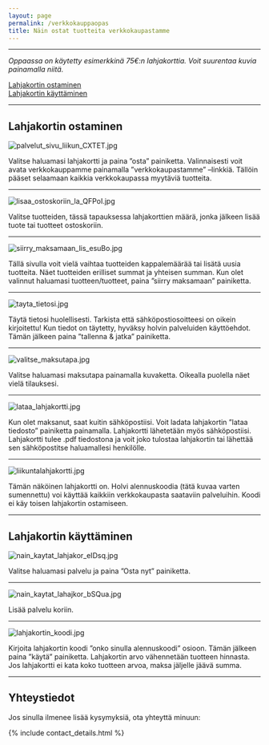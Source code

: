 ```yaml
---
layout: page
permalink: /verkkokauppaopas
title: Näin ostat tuotteita verkkokaupastamme
---
```


---

_Oppaassa on käytetty esimerkkinä 75€:n lahjakorttia. Voit suurentaa kuvia painamalla niitä._

[Lahjakortin ostaminen](#lahjakortin-ostaminen)  
[Lahjakortin käyttäminen](http://www.funktum.fi/verkkokauppaopas#lahjakortin-käyttäminen)

---

## Lahjakortin ostaminen

![palvelut_sivu_liikun_CXTET.jpg]({{site.baseurl}}/media/palvelut_sivu_liikun_CXTET.jpg)

Valitse haluamasi lahjakortti ja paina ”osta” painiketta. Valinnaisesti voit avata verkkokauppamme painamalla ”verkkokaupastamme” –linkkiä. Tällöin pääset selaamaan kaikkia verkkokaupassa myytäviä tuotteita. 

---

![lisaa_ostoskoriin_la_QFPoI.jpg]({{site.baseurl}}/media/lisaa_ostoskoriin_la_QFPoI.jpg)

Valitse tuotteiden, tässä tapauksessa lahjakorttien määrä, jonka jälkeen lisää tuote tai tuotteet ostoskoriin. 

---

![siirry_maksamaan_lis_esuBo.jpg]({{site.baseurl}}/media/siirry_maksamaan_lis_esuBo.jpg)

Tällä sivulla voit vielä vaihtaa tuotteiden kappalemäärää tai lisätä uusia tuotteita. Näet tuotteiden erilliset summat ja yhteisen summan. Kun olet valinnut haluamasi tuotteen/tuotteet, paina ”siirry maksamaan” painiketta. 

---

![tayta_tietosi.jpg]({{site.baseurl}}/media/tayta_tietosi.jpg)

Täytä tietosi huolellisesti. Tarkista että sähköpostiosoitteesi on oikein kirjoitettu! Kun tiedot on täytetty, hyväksy holvin palveluiden käyttöehdot. Tämän jälkeen paina ”tallenna & jatka” 
painiketta. 

---

![valitse_maksutapa.jpg]({{site.baseurl}}/media/valitse_maksutapa.jpg)

Valitse haluamasi maksutapa painamalla kuvaketta. Oikealla puolella näet vielä tilauksesi. 

---

![lataa_lahjakortti.jpg]({{site.baseurl}}/media/lataa_lahjakortti.jpg)

Kun olet maksanut, saat kuitin sähköpostiisi. Voit ladata lahjakortin ”lataa tiedosto” painiketta painamalla. Lahjakortti lähetetään myös sähköpostiisi. Lahjakortti tulee .pdf tiedostona ja voit joko tulostaa lahjakortin tai lähettää sen sähköpostitse haluamallesi henkilölle. 

---

![liikuntalahjakortti.jpg]({{site.baseurl}}/media/liikuntalahjakortti.jpg)

Tämän näköinen lahjakortti on. Holvi alennuskoodia (tätä kuvaa varten sumennettu) voi käyttää kaikkiin verkkokaupasta saataviin palveluihin. Koodi ei käy toisen lahjakortin ostamiseen. 


---

## Lahjakortin käyttäminen

![nain_kaytat_lahjakor_eIDsq.jpg]({{site.baseurl}}/media/nain_kaytat_lahjakor_eIDsq.jpg)

Valitse haluamasi palvelu ja paina ”Osta nyt” painiketta. 

---

![nain_kaytat_lahajkor_bSQua.jpg]({{site.baseurl}}/media/nain_kaytat_lahajkor_bSQua.jpg)

Lisää palvelu koriin.

---

![lahjakortin_koodi.jpg]({{site.baseurl}}/media/lahjakortin_koodi.jpg)

Kirjoita lahjakortin koodi ”onko sinulla alennuskoodi” osioon. Tämän jälkeen paina ”käytä” painiketta. Lahjakortin arvo vähennetään tuotteen hinnasta. Jos lahjakortti ei kata koko tuotteen arvoa, maksa jäljelle jäävä summa. 

---

## Yhteystiedot

Jos sinulla ilmenee lisää kysymyksiä, ota yhteyttä minuun:

{% include contact_details.html %}
